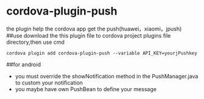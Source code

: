 # cordova-plugin-push
the plugin help the cordova app get the push(huawei，xiaomi，jpush)
##use
download the this plugin file to cordova project plugins file directory,then use cmd
```
cordova plugin add cordova-plugin-push --variable API_KEY=yourjPushkey
```
##for android 
- you must override the showNotification method in the PushManager.java to custom your notification 
- you maybe have own PushBean to define your message
